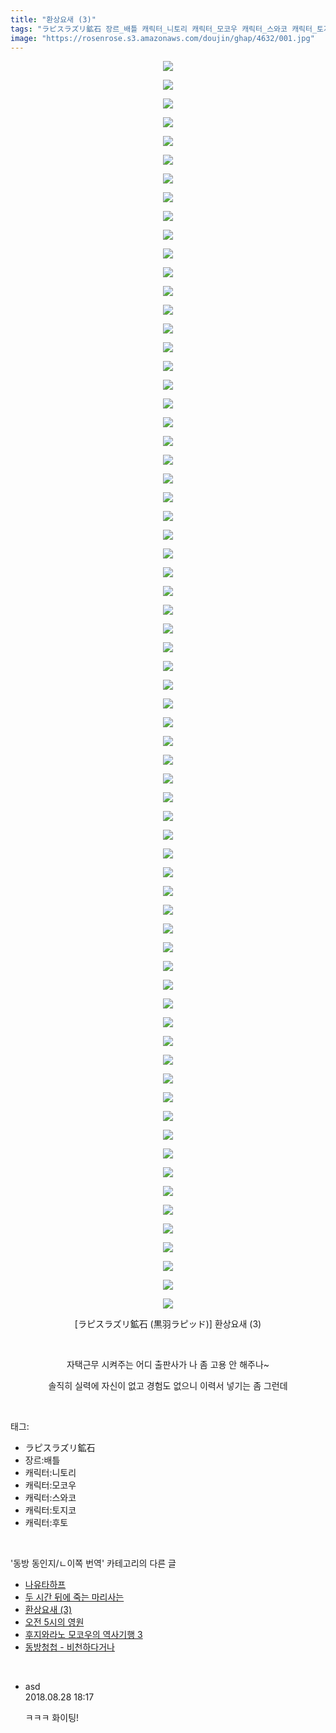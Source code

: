 ```yaml
---
title: "환상요새 (3)"
tags: "ラピスラズリ鉱石 장르_배틀 캐릭터_니토리 캐릭터_모코우 캐릭터_스와코 캐릭터_토지코 캐릭터_후토 黒羽ラピッド 동방_동인지／ㄴ이쪽_번역"
image: "https://rosenrose.s3.amazonaws.com/doujin/ghap/4632/001.jpg"
---
```

<div class="article">
<p style="text-align: center; clear: none; float: none;"><img src="{{ site.imgserver1 }}/ghap/4632/001.jpg"/></p>
<p style="text-align: center; clear: none; float: none;"><img src="{{ site.imgserver1 }}/ghap/4632/002.jpg"/></p>
<p style="text-align: center; clear: none; float: none;"><img src="{{ site.imgserver1 }}/ghap/4632/003.jpg"/></p>
<p style="text-align: center; clear: none; float: none;"><img src="{{ site.imgserver1 }}/ghap/4632/004.jpg"/></p>
<p style="text-align: center; clear: none; float: none;"><img src="{{ site.imgserver1 }}/ghap/4632/005.jpg"/></p>
<p style="text-align: center; clear: none; float: none;"><img src="{{ site.imgserver1 }}/ghap/4632/006.jpg"/></p>
<p style="text-align: center; clear: none; float: none;"><img src="{{ site.imgserver1 }}/ghap/4632/007.jpg"/></p>
<p style="text-align: center; clear: none; float: none;"><img src="{{ site.imgserver1 }}/ghap/4632/008.jpg"/></p>
<p style="text-align: center; clear: none; float: none;"><img src="{{ site.imgserver1 }}/ghap/4632/009.jpg"/></p>
<p style="text-align: center; clear: none; float: none;"><img src="{{ site.imgserver1 }}/ghap/4632/010.jpg"/></p>
<p style="text-align: center; clear: none; float: none;"><img src="{{ site.imgserver1 }}/ghap/4632/011.jpg"/></p>
<p style="text-align: center; clear: none; float: none;"><img src="{{ site.imgserver1 }}/ghap/4632/012.jpg"/></p>
<p style="text-align: center; clear: none; float: none;"><img src="{{ site.imgserver1 }}/ghap/4632/013.jpg"/></p>
<p style="text-align: center; clear: none; float: none;"><img src="{{ site.imgserver1 }}/ghap/4632/014.jpg"/></p>
<p style="text-align: center; clear: none; float: none;"><img src="{{ site.imgserver1 }}/ghap/4632/015.jpg"/></p>
<p style="text-align: center; clear: none; float: none;"><img src="{{ site.imgserver1 }}/ghap/4632/016.jpg"/></p>
<p style="text-align: center; clear: none; float: none;"><img src="{{ site.imgserver1 }}/ghap/4632/017.jpg"/></p>
<p style="text-align: center; clear: none; float: none;"><img src="{{ site.imgserver1 }}/ghap/4632/018.jpg"/></p>
<p style="text-align: center; clear: none; float: none;"><img src="{{ site.imgserver1 }}/ghap/4632/019.jpg"/></p>
<p style="text-align: center; clear: none; float: none;"><img src="{{ site.imgserver1 }}/ghap/4632/020.jpg"/></p>
<p style="text-align: center; clear: none; float: none;"><img src="{{ site.imgserver1 }}/ghap/4632/021.jpg"/></p>
<p style="text-align: center; clear: none; float: none;"><img src="{{ site.imgserver1 }}/ghap/4632/022.jpg"/></p>
<p style="text-align: center; clear: none; float: none;"><img src="{{ site.imgserver1 }}/ghap/4632/023.jpg"/></p>
<p style="text-align: center; clear: none; float: none;"><img src="{{ site.imgserver1 }}/ghap/4632/024.jpg"/></p>
<p style="text-align: center; clear: none; float: none;"><img src="{{ site.imgserver1 }}/ghap/4632/025.jpg"/></p>
<p style="text-align: center; clear: none; float: none;"><img src="{{ site.imgserver1 }}/ghap/4632/026.jpg"/></p>
<p style="text-align: center; clear: none; float: none;"><img src="{{ site.imgserver1 }}/ghap/4632/027.jpg"/></p>
<p style="text-align: center; clear: none; float: none;"><img src="{{ site.imgserver1 }}/ghap/4632/028.jpg"/></p>
<p style="text-align: center; clear: none; float: none;"><img src="{{ site.imgserver1 }}/ghap/4632/029.jpg"/></p>
<p style="text-align: center; clear: none; float: none;"><img src="{{ site.imgserver1 }}/ghap/4632/030.jpg"/></p>
<p style="text-align: center; clear: none; float: none;"><img src="{{ site.imgserver1 }}/ghap/4632/031.jpg"/></p>
<p style="text-align: center; clear: none; float: none;"><img src="{{ site.imgserver1 }}/ghap/4632/032.jpg"/></p>
<p style="text-align: center; clear: none; float: none;"><img src="{{ site.imgserver1 }}/ghap/4632/033.jpg"/></p>
<p style="text-align: center; clear: none; float: none;"><img src="{{ site.imgserver1 }}/ghap/4632/034.jpg"/></p>
<p style="text-align: center; clear: none; float: none;"><img src="{{ site.imgserver1 }}/ghap/4632/035.jpg"/></p>
<p style="text-align: center; clear: none; float: none;"><img src="{{ site.imgserver1 }}/ghap/4632/036.jpg"/></p>
<p style="text-align: center; clear: none; float: none;"><img src="{{ site.imgserver1 }}/ghap/4632/037.jpg"/></p>
<p style="text-align: center; clear: none; float: none;"><img src="{{ site.imgserver1 }}/ghap/4632/038.jpg"/></p>
<p style="text-align: center; clear: none; float: none;"><img src="{{ site.imgserver1 }}/ghap/4632/039.jpg"/></p>
<p style="text-align: center; clear: none; float: none;"><img src="{{ site.imgserver1 }}/ghap/4632/040.jpg"/></p>
<p style="text-align: center; clear: none; float: none;"><img src="{{ site.imgserver1 }}/ghap/4632/041.jpg"/></p>
<p style="text-align: center; clear: none; float: none;"><img src="{{ site.imgserver1 }}/ghap/4632/042.jpg"/></p>
<p style="text-align: center; clear: none; float: none;"><img src="{{ site.imgserver1 }}/ghap/4632/043.jpg"/></p>
<p style="text-align: center; clear: none; float: none;"><img src="{{ site.imgserver1 }}/ghap/4632/044.jpg"/></p>
<p style="text-align: center; clear: none; float: none;"><img src="{{ site.imgserver1 }}/ghap/4632/045.jpg"/></p>
<p style="text-align: center; clear: none; float: none;"><img src="{{ site.imgserver1 }}/ghap/4632/046.jpg"/></p>
<p style="text-align: center; clear: none; float: none;"><img src="{{ site.imgserver1 }}/ghap/4632/047.jpg"/></p>
<p style="text-align: center; clear: none; float: none;"><img src="{{ site.imgserver1 }}/ghap/4632/048.jpg"/></p>
<p style="text-align: center; clear: none; float: none;"><img src="{{ site.imgserver1 }}/ghap/4632/049.jpg"/></p>
<p style="text-align: center; clear: none; float: none;"><img src="{{ site.imgserver1 }}/ghap/4632/050.jpg"/></p>
<p style="text-align: center; clear: none; float: none;"><img src="{{ site.imgserver1 }}/ghap/4632/051.jpg"/></p>
<p style="text-align: center; clear: none; float: none;"><img src="{{ site.imgserver1 }}/ghap/4632/052.jpg"/></p>
<p style="text-align: center; clear: none; float: none;"><img src="{{ site.imgserver1 }}/ghap/4632/053.jpg"/></p>
<p style="text-align: center; clear: none; float: none;"><img src="{{ site.imgserver1 }}/ghap/4632/054.jpg"/></p>
<p style="text-align: center; clear: none; float: none;"><img src="{{ site.imgserver1 }}/ghap/4632/055.jpg"/></p>
<p style="text-align: center; clear: none; float: none;"><img src="{{ site.imgserver1 }}/ghap/4632/056.jpg"/></p>
<p style="text-align: center; clear: none; float: none;"><img src="{{ site.imgserver1 }}/ghap/4632/057.jpg"/></p>
<p style="text-align: center; clear: none; float: none;"><img src="{{ site.imgserver1 }}/ghap/4632/058.jpg"/></p>
<p style="text-align: center; clear: none; float: none;"><img src="{{ site.imgserver1 }}/ghap/4632/059.jpg"/></p>
<p style="text-align: center; clear: none; float: none;"><img src="{{ site.imgserver1 }}/ghap/4632/060.jpg"/></p>
<p style="text-align: center; clear: none; float: none;"><img src="{{ site.imgserver1 }}/ghap/4632/061.jpg"/></p>
<p style="text-align: center; clear: none; float: none;"><img src="{{ site.imgserver1 }}/ghap/4632/062.jpg"/></p>
<p style="text-align: center; clear: none; float: none;"><img src="{{ site.imgserver1 }}/ghap/4632/063.jpg"/></p>
<p style="text-align: center; clear: none; float: none;"><img src="{{ site.imgserver1 }}/ghap/4632/064.jpg"/></p>
<p style="text-align: center; clear: none; float: none;"><img src="{{ site.imgserver1 }}/ghap/4632/065.jpg"/></p>
<p style="text-align: center; clear: none; float: none;"><img src="{{ site.imgserver1 }}/ghap/4632/066.jpg"/></p>
<p style="text-align: center; clear: none; float: none;"><img src="{{ site.imgserver1 }}/ghap/4632/067.jpg"/></p>
<p style="text-align: center; clear: none; float: none;">[ラピスラズリ鉱石 (黒羽ラピッド)] 환상요새 (3)</p>
<p style="text-align: center; clear: none; float: none;"><br/></p>
<p style="text-align: center; clear: none; float: none;">자택근무 시켜주는 어디 출판사가 나 좀 고용 안 해주나~</p>
<p style="text-align: center; clear: none; float: none;">솔직히 실력에 자신이 없고 경험도 없으니 이력서 넣기는 좀 그런데</p>
</div><br/>
<div class="tagTrail">
<p>태그: </p>
<ul>
<li>ラピスラズリ鉱石</li>
<li>장르:배틀</li>
<li>캐릭터:니토리</li>
<li>캐릭터:모코우</li>
<li>캐릭터:스와코</li>
<li>캐릭터:토지코</li>
<li>캐릭터:후토</li>
</ul>
</div><br/>
<div class="another">
<p>'동방 동인지/ㄴ이쪽 번역' 카테고리의 다른 글</p>
<ul>
<li><a href="/ghap_4646">나유타하프</a></li>
<li><a href="/ghap_4639">두 시간 뒤에 죽는 마리사는</a></li>
<li><a href="/ghap_4632">환상요새 (3)</a></li>
<li><a href="/ghap_4610">오전 5시의 영원</a></li>
<li><a href="/ghap_4607">후지와라노 모코우의 역사기행 3</a></li>
<li><a href="/ghap_4601">동방청첩 - 비천하다거나</a></li>
</ul>
</div><br/>
<div class="cb_module cb_fluid">
<div class="cb_wrt cb_profile">
<div class="comment">
<ul>
<li class="cb_thumb_off" id="comment15320084">
<div class="cb_comment_area">
<div class="cb_info_area">
<div class="cb_section">
<span class="cb_nick_name">asd</span>
</div>
<div class="cb_section">
<span class="cb_date">2018.08.28 18:17 </span>
</div>
</div>
<div class="cb_dsc_comment">
<p class="cb_dsc">
											ㅋㅋㅋ 화이팅!
										</p>
</div>
</div></li>
</ul>
</div>
</div><!-- commentList close -->
</div><br/>
